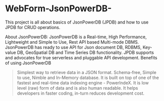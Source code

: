 # WebForm-JsonPowerDB-

This project is all about basics of JsonPowerDB (JPDB) and how to use JPDB for CRUD operations.

About JsonPowerDB:
JsonPowerDB is a Real-time, High Performance, Lightweight and Simple to Use, Rest API based Multi-mode DBMS. JsonPowerDB has ready to use API for Json document DB, RDBMS, Key-value DB, GeoSpatial DB and Time Series DB functionality. JPDB supports and advocates for true serverless and pluggable API development.
Benefits of using JsonPowerDB
> Simplest way to retrieve data in a JSON format.
> Schema-free, Simple to use, Nimble and In-Memory database.
> It is built on top of one of the fastest and real-time data indexing engine - PowerIndeX.
> It is low level (raw) form of data and is also human readable.
> It helps developers in faster coding, in-turn reduces development cost.
